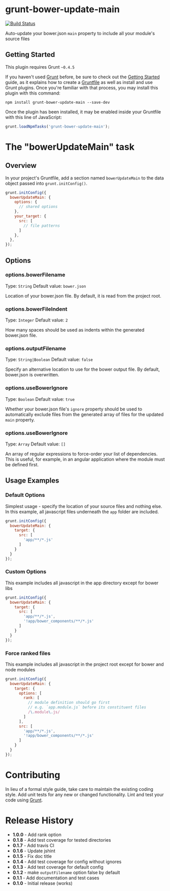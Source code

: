 # grunt-bower-update-main

[![Build Status](https://travis-ci.org/matmar10/grunt-bower-update-main.svg)](https://travis-ci.org/matmar10/grunt-bower-update-main)

Auto-update your bower.json `main` property to include all your module's source files

## Getting Started
This plugin requires Grunt `~0.4.5`

If you haven't used [Grunt](http://gruntjs.com/) before, be sure to check out the [Getting Started](http://gruntjs.com/getting-started) guide, as it explains how to create a [Gruntfile](http://gruntjs.com/sample-gruntfile) as well as install and use Grunt plugins. Once you're familiar with that process, you may install this plugin with this command:

```shell
npm install grunt-bower-update-main --save-dev
```

Once the plugin has been installed, it may be enabled inside your Gruntfile with this line of JavaScript:

```js
grunt.loadNpmTasks('grunt-bower-update-main');
```

# The "bowerUpdateMain" task

## Overview
In your project's Gruntfile, add a section named `bowerUpdateMain` to the data object passed into `grunt.initConfig()`.

```js
grunt.initConfig({
  bowerUpdateMain: {
    options: {
      // shared options
    },
    your_target: {
      src: [
        // file patterns
      ]
    },
  },
});
```

## Options

### options.bowerFilename
Type: `String`
Default value: `bower.json`

Location of your bower.json file. By default, it is read from the project root.

### options.bowerFileIndent
Type: `Integer`
Default value: `2`

How many spaces should be used as indents within the generated bower.json file.

### options.outputFilename
Type: `String|Boolean`
Default value: `false`

Specify an alternative location to use for the bower output file. By default, bower.json is overwritten.

### options.useBowerIgnore
Type: `Boolean`
Default value: `true`

Whether your bower.json file's `ignore` property should be used to automatically exclude files from the generated
array of files for the updated `main` property.

### options.useBowerIgnore
Type: `Array`
Default value: `[]`

An array of regular expressions to force-order your list of dependencies. This is useful, for example,
in an angular application where the module must be defined first.

## Usage Examples

### Default Options
Simplest usage - specify the location of your source files and nothing else.
In this example, all javascript files underneath the `app` folder are included.

```js
grunt.initConfig({
  bowerUpdateMain: {
    target: {
      src: [
        'app/**/*.js'
      ]
    }
  }
});
```

### Custom Options
This example includes all javascript in the app directory except for bower libs

```js
grunt.initConfig({
  bowerUpdateMain: {
    target: {
      src: [
        'app/**/*.js',
        '!app/bower_components/**/*.js'
      ]
    }
  }
});
```

### Force ranked files

This example includes all javascript in the project root except for bower and node modules

```js
grunt.initConfig({
  bowerUpdateMain: {
    target: {
      options: [
        rank: [
          // module definition should go first
          // e.g. `app.module.js` before its constituent files
          /\.module\.js/
        ]
      ],
      src: [
        'app/**/*.js',
        '!app/bower_components/**/*.js'
      ]
    }
  }
});
```

# Contributing
In lieu of a formal style guide, take care to maintain the existing coding style. Add unit tests for any new or changed functionality. Lint and test your code using [Grunt](http://gruntjs.com/).

# Release History

* **1.0.0** - Add rank option
* **0.1.8** - Add test coverage for tested directories
* **0.1.7** - Add travis CI
* **0.1.6** - Update jshint
* **0.1.5** - Fix doc title
* **0.1.4** - Add test coverage for config without ignores
* **0.1.3** - Add test coverage for default config
* **0.1.2** - make `outputFilename` option false by default
* **0.1.1** - Add documentation and test cases
* **0.1.0** - Initial release (works)
